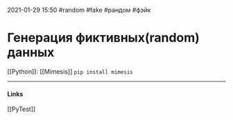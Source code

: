 2021-01-29 15:50
#random #fake #рандом #фэйк
# Генерация фиктивных(random) данных
[[Python]]:
[[Mimesis]]  `pip install mimesis`


________
#### Links 
[[PyTest]]
